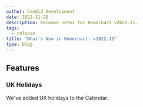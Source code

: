 ```yaml
---
author: Candid Development
date: 2022-11-28
description: Release notes for Homechart v2022.11.
tags:
  - release
title: "What's New in Homechart: v2022.11"
type: blog
---
```


## Features

### UK Holidays

We've added UK holidays to the Calendar.

